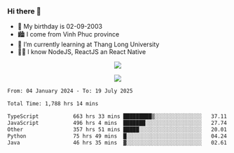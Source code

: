 ### Hi there 👋
- 🎂 My birthday is 02-09-2003
- 🏙️ I come from Vinh Phuc province
- 🌱 I’m currently learning at Thang Long University
- 🧑‍💻 I know NodeJS, ReactJS an React Native
<p align="center"><img src="https://github-readme-stats.vercel.app/api?username=tmquang0209&show_icons=true&theme=gradient"></p>
<p align="center"><img src="https://github-readme-stats.vercel.app/api/top-langs/?username=tmquang0209&hide=scss,css&langs_count=10"></p>
<!--START_SECTION:waka-->

```txt
From: 04 January 2024 - To: 19 July 2025

Total Time: 1,788 hrs 14 mins

TypeScript           663 hrs 33 mins █████████▒░░░░░░░░░░░░░░░   37.11 %
JavaScript           496 hrs 4 mins  ███████░░░░░░░░░░░░░░░░░░   27.74 %
Other                357 hrs 51 mins █████░░░░░░░░░░░░░░░░░░░░   20.01 %
Python               75 hrs 49 mins  █░░░░░░░░░░░░░░░░░░░░░░░░   04.24 %
Java                 46 hrs 35 mins  ▓░░░░░░░░░░░░░░░░░░░░░░░░   02.61 %
```

<!--END_SECTION:waka-->
